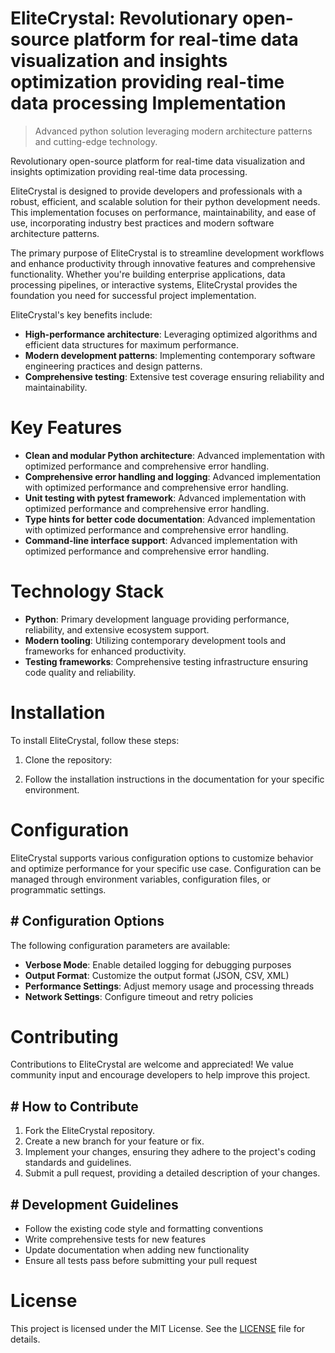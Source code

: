 <!-- fallback_EliteCrystal_20250802212136_80451 -->

# EliteCrystal: Revolutionary open-source platform for real-time data visualization and insights optimization providing real-time data processing Implementation
> Advanced python solution leveraging modern architecture patterns and cutting-edge technology.

Revolutionary open-source platform for real-time data visualization and insights optimization providing real-time data processing.

EliteCrystal is designed to provide developers and professionals with a robust, efficient, and scalable solution for their python development needs. This implementation focuses on performance, maintainability, and ease of use, incorporating industry best practices and modern software architecture patterns.

The primary purpose of EliteCrystal is to streamline development workflows and enhance productivity through innovative features and comprehensive functionality. Whether you're building enterprise applications, data processing pipelines, or interactive systems, EliteCrystal provides the foundation you need for successful project implementation.

EliteCrystal's key benefits include:

* **High-performance architecture**: Leveraging optimized algorithms and efficient data structures for maximum performance.
* **Modern development patterns**: Implementing contemporary software engineering practices and design patterns.
* **Comprehensive testing**: Extensive test coverage ensuring reliability and maintainability.

# Key Features

* **Clean and modular Python architecture**: Advanced implementation with optimized performance and comprehensive error handling.
* **Comprehensive error handling and logging**: Advanced implementation with optimized performance and comprehensive error handling.
* **Unit testing with pytest framework**: Advanced implementation with optimized performance and comprehensive error handling.
* **Type hints for better code documentation**: Advanced implementation with optimized performance and comprehensive error handling.
* **Command-line interface support**: Advanced implementation with optimized performance and comprehensive error handling.

# Technology Stack

* **Python**: Primary development language providing performance, reliability, and extensive ecosystem support.
* **Modern tooling**: Utilizing contemporary development tools and frameworks for enhanced productivity.
* **Testing frameworks**: Comprehensive testing infrastructure ensuring code quality and reliability.

# Installation

To install EliteCrystal, follow these steps:

1. Clone the repository:


2. Follow the installation instructions in the documentation for your specific environment.

# Configuration

EliteCrystal supports various configuration options to customize behavior and optimize performance for your specific use case. Configuration can be managed through environment variables, configuration files, or programmatic settings.

## # Configuration Options

The following configuration parameters are available:

* **Verbose Mode**: Enable detailed logging for debugging purposes
* **Output Format**: Customize the output format (JSON, CSV, XML)
* **Performance Settings**: Adjust memory usage and processing threads
* **Network Settings**: Configure timeout and retry policies

# Contributing

Contributions to EliteCrystal are welcome and appreciated! We value community input and encourage developers to help improve this project.

## # How to Contribute

1. Fork the EliteCrystal repository.
2. Create a new branch for your feature or fix.
3. Implement your changes, ensuring they adhere to the project's coding standards and guidelines.
4. Submit a pull request, providing a detailed description of your changes.

## # Development Guidelines

* Follow the existing code style and formatting conventions
* Write comprehensive tests for new features
* Update documentation when adding new functionality
* Ensure all tests pass before submitting your pull request

# License

This project is licensed under the MIT License. See the [LICENSE](https://github.com/ludo53/EliteCrystal/blob/main/LICENSE) file for details.
